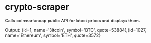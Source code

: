 # crypto-scraper
Calls coinmarketcap public API for latest prices and displays them.

Output:
{id=1, name='Bitcoin', symbol='BTC', quote=53884},{id=1027, name='Ethereum', symbol='ETH', quote=3572}
